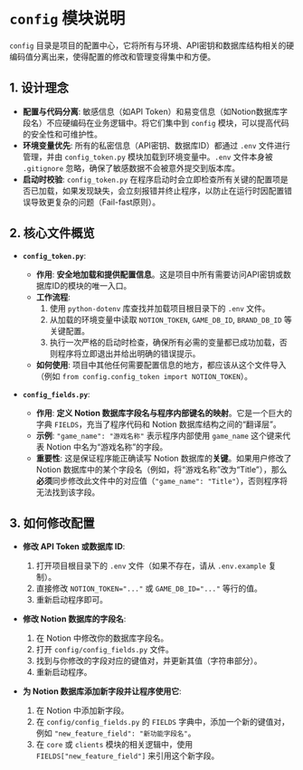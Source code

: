 # `config` 模块说明

`config` 目录是项目的配置中心，它将所有与环境、API密钥和数据库结构相关的硬编码值分离出来，使得配置的修改和管理变得集中和方便。

## 1. 设计理念

- **配置与代码分离**: 敏感信息（如API Token）和易变信息（如Notion数据库字段名）不应硬编码在业务逻辑中。将它们集中到 `config` 模块，可以提高代码的安全性和可维护性。
- **环境变量优先**: 所有的私密信息（API密钥、数据库ID）都通过 `.env` 文件进行管理，并由 `config_token.py` 模块加载到环境变量中。`.env` 文件本身被 `.gitignore` 忽略，确保了敏感数据不会被意外提交到版本库。
- **启动时校验**: `config_token.py` 在程序启动时会立即检查所有关键的配置项是否已加载，如果发现缺失，会立刻报错并终止程序，以防止在运行时因配置错误导致更复杂的问题（Fail-fast原则）。

## 2. 核心文件概览

- **`config_token.py`**: 
    - **作用**: **安全地加载和提供配置信息**。这是项目中所有需要访问API密钥或数据库ID的模块的唯一入口。
    - **工作流程**: 
        1.  使用 `python-dotenv` 库查找并加载项目根目录下的 `.env` 文件。
        2.  从加载的环境变量中读取 `NOTION_TOKEN`, `GAME_DB_ID`, `BRAND_DB_ID` 等关键配置。
        3.  执行一次严格的启动时检查，确保所有必需的变量都已成功加载，否则程序将立即退出并给出明确的错误提示。
    - **如何使用**: 项目中其他任何需要配置信息的地方，都应该从这个文件导入（例如 `from config.config_token import NOTION_TOKEN`）。

- **`config_fields.py`**: 
    - **作用**: **定义 Notion 数据库字段名与程序内部键名的映射**。它是一个巨大的字典 `FIELDS`，充当了程序代码和 Notion 数据库结构之间的“翻译层”。
    - **示例**: `"game_name": "游戏名称"` 表示程序内部使用 `game_name` 这个键来代表 Notion 中名为“游戏名称”的字段。
    - **重要性**: 这是保证程序能正确读写 Notion 数据库的**关键**。如果用户修改了 Notion 数据库中的某个字段名（例如，将“游戏名称”改为“Title”），那么**必须**同步修改此文件中的对应值（`"game_name": "Title"`），否则程序将无法找到该字段。

## 3. 如何修改配置

- **修改 API Token 或数据库 ID**: 
    1.  打开项目根目录下的 `.env` 文件（如果不存在，请从 `.env.example` 复制）。
    2.  直接修改 `NOTION_TOKEN="..."` 或 `GAME_DB_ID="..."` 等行的值。
    3.  重新启动程序即可。

- **修改 Notion 数据库的字段名**: 
    1.  在 Notion 中修改你的数据库字段名。
    2.  打开 `config/config_fields.py` 文件。
    3.  找到与你修改的字段对应的键值对，并更新其值（字符串部分）。
    4.  重新启动程序。

- **为 Notion 数据库添加新字段并让程序使用它**: 
    1.  在 Notion 中添加新字段。
    2.  在 `config/config_fields.py` 的 `FIELDS` 字典中，添加一个新的键值对，例如 `"new_feature_field": "新功能字段名"`。
    3.  在 `core` 或 `clients` 模块的相关逻辑中，使用 `FIELDS["new_feature_field"]` 来引用这个新字段。